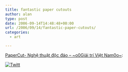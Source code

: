 ```yaml
---
title: fantastic paper cutouts
author: alan
type: post
date: 2006-09-14T14:48:48+00:00
url: /2006/09/14/fantastic-paper-cutouts/
categories:
  - art

---
```

[PaperCut- Nghệ thuật độc đáo &#8211; ~o0Giải trí Việt Nam0o~][1]:



  <a href="http://twitter.com/share?url=https://zeroasterisk.com/2006/09/14/fantastic-paper-cutouts/&text=fantastic+paper+cutouts" target="_blank" title="Click here if you like this article."> <img src="http://zeroasterisk.com/wp-content/plugins/twitter-plugin/images/twitt.gif" alt="Twitt" /> </a>
</div>

 [1]: http://www.giaitrivietnam.net/?showtopic=4024
